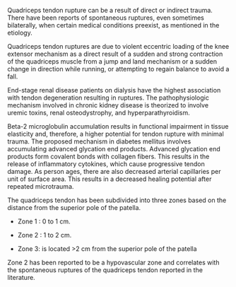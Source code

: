 Quadriceps tendon rupture can be a result of direct or indirect trauma. There have been reports of spontaneous ruptures, even sometimes bilaterally, when certain medical conditions preexist, as mentioned in the etiology.

Quadriceps tendon ruptures are due to violent eccentric loading of the knee extensor mechanism as a direct result of a sudden and strong contraction of the quadriceps muscle from a jump and land mechanism or a sudden change in direction while running, or attempting to regain balance to avoid a fall.

End-stage renal disease patients on dialysis have the highest association with tendon degeneration resulting in ruptures. The pathophysiologic mechanism involved in chronic kidney disease is theorized to involve uremic toxins, renal osteodystrophy, and hyperparathyroidism.

Beta-2 microglobulin accumulation results in functional impairment in tissue elasticity and, therefore, a higher potential for tendon rupture with minimal trauma. The proposed mechanism in diabetes mellitus involves accumulating advanced glycation end products. Advanced glycation end products form covalent bonds with collagen fibers. This results in the release of inflammatory cytokines, which cause progressive tendon damage. As person ages, there are also decreased arterial capillaries per unit of surface area. This results in a decreased healing potential after repeated microtrauma.

The quadriceps tendon has been subdivided into three zones based on the distance from the superior pole of the patella.

- Zone 1 : 0 to 1 cm.

- Zone 2 : 1 to 2 cm.

- Zone 3: is located >2 cm from the superior pole of the patella

Zone 2 has been reported to be a hypovascular zone and correlates with the spontaneous ruptures of the quadriceps tendon reported in the literature.